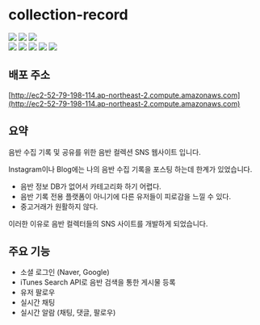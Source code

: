 # collection-record

<div>
  <img src="https://img.shields.io/badge/Java-007396?style=for-the-badge&logo=OpenJDK&logoColor=white"/>
  <img src="https://img.shields.io/badge/spring boot-6DB33F?style=for-the-badge&logo=springboot&logoColor=white"/>
  <img src="https://img.shields.io/badge/spring security-6DB33F?style=for-the-badge&logo=springsecurity&logoColor=white"/>
  <br>
  <img src="https://img.shields.io/badge/thymeleaf-005F0F?style=for-the-badge&logo=thymeleaf&logoColor=white"/>
  <img src="https://img.shields.io/badge/hibernate-59666C?style=for-the-badge&logo=hibernate&logoColor=white"/>
  <img src="https://img.shields.io/badge/socket-003545?style=for-the-badge&logo=socket.io&logoColor=white"/>
  <img src="https://img.shields.io/badge/mariaDB-003545?style=for-the-badge&logo=mariaDB&logoColor=white"/>
  <img src="https://img.shields.io/badge/amazonaws-232F3E?style=for-the-badge&logo=amazonaws&logoColor=white"/>
</div>

## 배포 주소
[http://ec2-52-79-198-114.ap-northeast-2.compute.amazonaws.com](http://ec2-52-79-198-114.ap-northeast-2.compute.amazonaws.com)

## 요약

음반 수집 기록 및 공유를 위한 음반 컬렉션 SNS 웹사이트 입니다.

Instagram이나 Blog에는 나의 음반 수집 기록을 포스팅 하는데 한계가 있었습니다.

* 음반 정보 DB가 없어서 카테고리화 하기 어렵다.
* 음반 기록 전용 플랫폼이 아니기에 다른 유저들이 피로감을 느낄 수 있다.
* 중고거래가 원활하지 않다.

이러한 이유로 음반 컬렉터들의 SNS 사이트를 개발하게 되었습니다.

## 주요 기능

* 소셜 로그인 (Naver, Google)
* iTunes Search API로 음반 검색을 통한 게시물 등록
* 유저 팔로우
* 실시간 채팅
* 실시간 알람 (채팅, 댓글, 팔로우)
